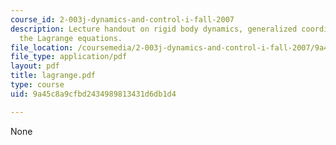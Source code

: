 ```yaml
---
course_id: 2-003j-dynamics-and-control-i-fall-2007
description: Lecture handout on rigid body dynamics, generalized coordinates, and
  the Lagrange equations.
file_location: /coursemedia/2-003j-dynamics-and-control-i-fall-2007/9a45c8a9cfbd2434989813431d6db1d4_lagrange.pdf
file_type: application/pdf
layout: pdf
title: lagrange.pdf
type: course
uid: 9a45c8a9cfbd2434989813431d6db1d4

---
```

None